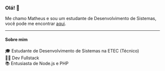 ### Olá! 👋

Me chamo Matheus e sou um estudante de Desenvolvimento de Sistemas, você pode me encontrar [aqui](https://www.linkedin.com/in/matheus-cursino-035292286).


-----

#### Sobre mim

🎓 Estudante de Desenvolvimento de Sistemas na ETEC (Técnico) <br>
👨‍💻 Dev Fullstack <br>
📚 Entusiasta de Node.js e PHP<br>

